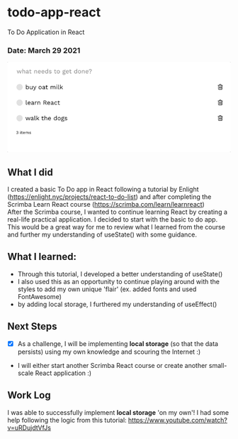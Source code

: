 # todo-app-react
To Do Application in React
### Date: March 29 2021

![](TodoApp.gif)

## What I did
I created a basic To Do app in React following a tutorial by Enlight (https://enlight.nyc/projects/react-to-do-list) and after completing the Scrimba Learn React course (https://scrimba.com/learn/learnreact)
<br> After the Scrimba course, I wanted to continue learning React by creating a real-life practical application. I decided to start with the basic to do app. This would be a great way for me to review what I learned from the course and further my understanding of useState() with some guidance.

## What I learned:
- Through this tutorial, I developed a better understanding of useState()
- I also used this as an opportunity to continue playing around with the styles to add my own unique 'flair' (ex. added fonts and used FontAwesome)
- by adding local storage, I furthered my understanding of useEffect()

## Next Steps
- [X] As a challenge, I will be implementing **local storage** (so that the data persists) using my own knowledge and scouring the Internet :) 
- I will either start another Scrimba React course or create another small-scale React application :)

## Work Log
I was able to successfully implement **local storage** 'on my own'! I had some help following the logic from this tutorial: https://www.youtube.com/watch?v=uRDujdtVfJs 
